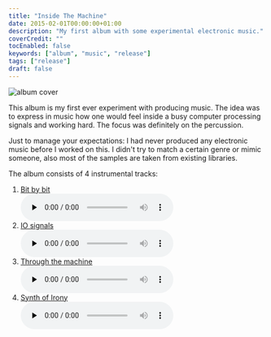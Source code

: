 ```yaml
---
title: "Inside The Machine"
date: 2015-02-01T00:00:00+01:00
description: "My first album with some experimental electronic music."
coverCredit: ""
tocEnabled: false
keywords: ["album", "music", "release"]
tags: ["release"]
draft: false
---
```


![album cover](https://rdner.fra1.cdn.digitaloceanspaces.com/music/inside-the-machine/cover.jpeg)

This album is my first ever experiment with producing music. The idea was to express in music how one would feel inside a busy computer processing signals and working hard. The focus was definitely on the percussion.

Just to manage your expectations: I had never produced any electronic music before I worked on this. I didn't try to match a certain genre or mimic someone, also most of the samples are taken from existing libraries.

The album consists of 4 instrumental tracks:

<ol>
	<li>
		<div><a href="https://rdner.fra1.cdn.digitaloceanspaces.com/music/inside-the-machine/Bit%20by%20bit.wav" target=_blank>Bit by bit</a></div>
		<audio controls preload="none" src="https://rdner.fra1.cdn.digitaloceanspaces.com/music/inside-the-machine/Bit%20by%20bit.wav"></audio>
	</li>
	<li>
		<div><a href="https://rdner.fra1.cdn.digitaloceanspaces.com/music/inside-the-machine/IO%20signals.wav" target=_blank>IO signals</a></div>
		<audio controls preload="none" src="https://rdner.fra1.cdn.digitaloceanspaces.com/music/inside-the-machine/IO%20signals.wav"></audio>
	</li>
	<li>
		<div><a href="https://rdner.fra1.cdn.digitaloceanspaces.com/music/inside-the-machine/Through%20the%20machine.wav" target=_blank>Through the machine</a></div>
		<audio controls preload="none" src="https://rdner.fra1.cdn.digitaloceanspaces.com/music/inside-the-machine/Through%20the%20machine.wav"></audio>
	</li>
	<li>
		<div><a href="https://rdner.fra1.cdn.digitaloceanspaces.com/music/inside-the-machine/Synth%20of%20Irony.wa" target=_blank>Synth of Irony</a></div>
		<audio controls preload="none" src="https://rdner.fra1.cdn.digitaloceanspaces.com/music/inside-the-machine/Synth%20of%20Irony.wav"></audio>
	</li>
</ol>
